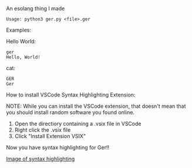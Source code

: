 An esolang thing I made

    Usage: python3 ger.py <file>.ger
    
Examples:

Hello World:

    ger
    Hello, World!

cat:

    GER
    Ger

How to install VSCode Syntax Highlighting Extension:

NOTE: While you can install the VSCode extension, that doesn't mean that you should install random software you found online.

1. Open the directiory containing a .vsix file in VSCode
2. Right click the .vsix file
3. Click "Install Extension VSIX"

Now you have syntax highlighting for Ger!!

[Image of syntax highlighting](https://user-images.githubusercontent.com/70241841/158448235-c835b42a-276d-4ad6-a9b4-90d6befa4a33.png)


